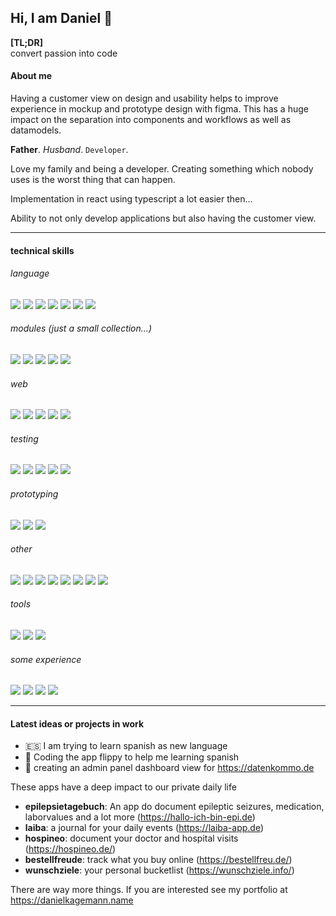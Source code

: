 ## Hi, I am Daniel 👋 

**[TL;DR]**  
convert passion into code

#### About me
Having a customer view on design and usability helps to improve experience in mockup and prototype design with figma. This has a huge impact on the separation into components and workflows as well as datamodels.

**Father**. *Husband*. `Developer`.

Love my family and being a developer. Creating something which nobody uses is the worst thing that can happen.

Implementation in react using typescript a lot easier then...

Ability to not only develop applications but also having the customer view.

---

#### technical skills

###### language
![](https://img.shields.io/badge/react-000)
![](https://img.shields.io/badge/typescript-000)
![](https://img.shields.io/badge/javascript-000)
![](https://img.shields.io/badge/nodejs-000)
![](https://img.shields.io/badge/bun-000)
![](https://img.shields.io/badge/php-000)
![](https://img.shields.io/badge/swiftui-000)

###### modules (just a small collection...)
![](https://img.shields.io/badge/redux-000)
![](https://img.shields.io/badge/redux%20toolkit-000)
![](https://img.shields.io/badge/tanquery%20query-000)
![](https://img.shields.io/badge/zod-000)
![](https://img.shields.io/badge/express-000)

###### web
![](https://img.shields.io/badge/HTML-000)
![](https://img.shields.io/badge/CSS-000)
![](https://img.shields.io/badge/SASS-000)
![](https://img.shields.io/badge/chartcss-000)
![](https://img.shields.io/badge/tailwindcss-000)

###### testing
![](https://img.shields.io/badge/jest-000)
![](https://img.shields.io/badge/vijest-000)
![](https://img.shields.io/badge/testing-library-000)
![](https://img.shields.io/badge/cypress-000)
![](https://img.shields.io/badge/playwright-000)

###### prototyping
![](https://img.shields.io/badge/figma-000)
![](https://img.shields.io/badge/final%20cut%20pro-000)
![](https://img.shields.io/badge/pixelmator-000)

###### other
![](https://img.shields.io/badge/Jira-000)
![](https://img.shields.io/badge/Confluence-000)
![](https://img.shields.io/badge/git-000)
![](https://img.shields.io/badge/jenkins-000)
![](https://img.shields.io/badge/docker-000)
![](https://img.shields.io/badge/azuredevops-000)
![](https://img.shields.io/badge/agile-000)
![](https://img.shields.io/badge/scrum-000)

###### tools
![](https://img.shields.io/badge/intellij-000)
![](https://img.shields.io/badge/xcode-000)
![](https://img.shields.io/badge/vscode-000)

###### some experience
![](https://img.shields.io/badge/react%20native-000)
![](https://img.shields.io/badge/svelte-000)
![](https://img.shields.io/badge/shadcn-ui-000)
![](https://img.shields.io/badge/motion-000)

---

#### Latest ideas or projects in work 

- 🇪🇸 I am trying to learn spanish as new language
- 🚀 Coding the app flippy to help me learning spanish
- 💾 creating an admin panel dashboard view for https://datenkommo.de

These apps have a deep impact to our private daily life

- **epilepsietagebuch**: An app do document epileptic seizures, medication, laborvalues and a lot more (https://hallo-ich-bin-epi.de)
- **laiba**: a journal for your daily events (https://laiba-app.de)
- **hospineo**: document your doctor and hospital visits (https://hospineo.de/)
- **bestellfreude**: track what you buy online (https://bestellfreu.de/)
- **wunschziele**: your personal bucketlist (https://wunschziele.info/)

There are way more things. If you are interested see my portfolio at https://danielkagemann.name

